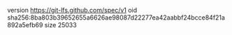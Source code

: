 version https://git-lfs.github.com/spec/v1
oid sha256:8ba803b39652655a6626ae98087d22277ea42aabbf24bcce84f21a892a5efb69
size 25033
